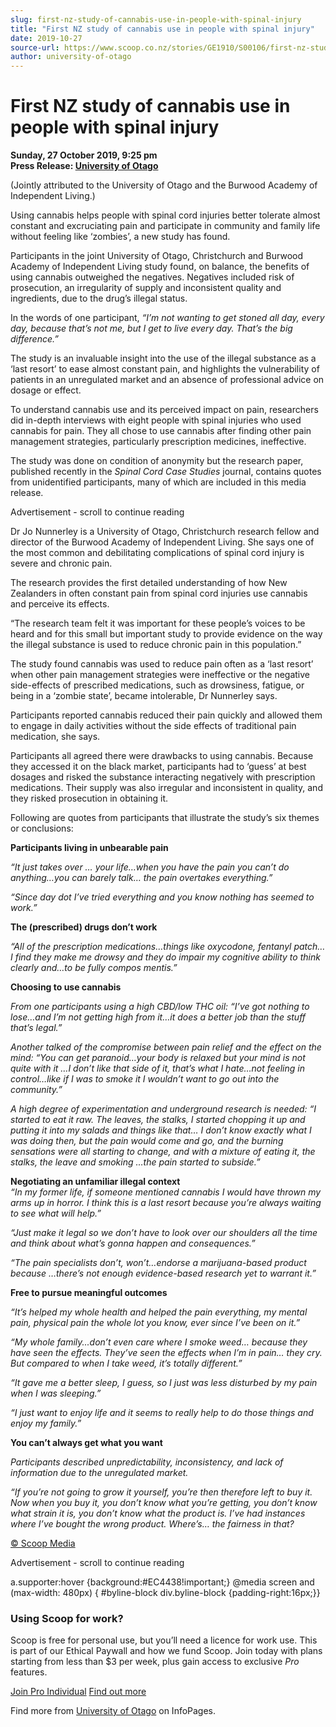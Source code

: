 ```yaml
---
slug: first-nz-study-of-cannabis-use-in-people-with-spinal-injury
title: "First NZ study of cannabis use in people with spinal injury"
date: 2019-10-27
source-url: https://www.scoop.co.nz/stories/GE1910/S00106/first-nz-study-of-cannabis-use-in-people-with-spinal-injury.htm
author: university-of-otago
---
```

First NZ study of cannabis use in people with spinal injury
===========================================================

**Sunday, 27 October 2019, 9:25 pm**  
**Press Release: [University of Otago](https://info.scoop.co.nz/University_of_Otago)**

(Jointly attributed to the University of Otago and the Burwood Academy of Independent Living.)

Using cannabis helps people with spinal cord injuries better tolerate almost constant and excruciating pain and participate in community and family life without feeling like ‘zombies’, a new study has found.

Participants in the joint University of Otago, Christchurch and Burwood Academy of Independent Living study found, on balance, the benefits of using cannabis outweighed the negatives. Negatives included risk of prosecution, an irregularity of supply and inconsistent quality and ingredients, due to the drug’s illegal status.

In the words of one participant, _“I’m not wanting to get stoned all day, every day, because that’s not me, but I get to live every day. That’s the big difference.”_

The study is an invaluable insight into the use of the illegal substance as a ‘last resort’ to ease almost constant pain, and highlights the vulnerability of patients in an unregulated market and an absence of professional advice on dosage or effect.

To understand cannabis use and its perceived impact on pain, researchers did in-depth interviews with eight people with spinal injuries who used cannabis for pain. They all chose to use cannabis after finding other pain management strategies, particularly prescription medicines, ineffective.

The study was done on condition of anonymity but the research paper, published recently in the _Spinal Cord Case Studies_ journal, contains quotes from unidentified participants, many of which are included in this media release.

Advertisement - scroll to continue reading





Dr Jo Nunnerley is a University of Otago, Christchurch research fellow and director of the Burwood Academy of Independent Living. She says one of the most common and debilitating complications of spinal cord injury is severe and chronic pain.

The research provides the first detailed understanding of how New Zealanders in often constant pain from spinal cord injuries use cannabis and perceive its effects.

“The research team felt it was important for these people’s voices to be heard and for this small but important study to provide evidence on the way the illegal substance is used to reduce chronic pain in this population.”

The study found cannabis was used to reduce pain often as a ‘last resort’ when other pain management strategies were ineffective or the negative side-effects of prescribed medications, such as drowsiness, fatigue, or being in a ‘zombie state’, became intolerable, Dr Nunnerley says.

Participants reported cannabis reduced their pain quickly and allowed them to engage in daily activities without the side effects of traditional pain medication, she says.

Participants all agreed there were drawbacks to using cannabis. Because they accessed it on the black market, participants had to ‘guess’ at best dosages and risked the substance interacting negatively with prescription medications. Their supply was also irregular and inconsistent in quality, and they risked prosecution in obtaining it.

Following are quotes from participants that illustrate the study’s six themes or conclusions:

**Participants living in unbearable pain**

_“It just takes over … your life…when you have the pain you can’t do anything…you can barely talk… the pain overtakes everything.”_

_“Since day dot I’ve tried everything and you know nothing has seemed to work.”_

**The (prescribed) drugs don’t work**

_“All of the prescription medications…things like oxycodone, fentanyl patch…I find they make me drowsy and they do impair my cognitive ability to think clearly and…to be fully compos mentis.”_

**Choosing to use cannabis**

_From one participants using a high CBD/low THC oil: “I’ve got nothing to lose…and I’m not getting high from it…it does a better job than the stuff that’s legal.”_

_Another talked of the compromise between pain relief and the effect on the mind: “You can get paranoid…your body is relaxed but your mind is not quite with it …I don’t like that side of it, that’s what I hate…not feeling in control…like if I was to smoke it I wouldn’t want to go out into the community.”_

_A high degree of experimentation and underground research is needed: “I started to eat it raw. The leaves, the stalks, I started chopping it up and putting it into my salads and things like that… I don’t know exactly what I was doing then, but the pain would come and go, and the burning sensations were all starting to change, and with a mixture of eating it, the stalks, the leave and smoking …the pain started to subside.”_

**Negotiating an unfamiliar illegal context**  
_“In my former life, if someone mentioned cannabis I would have thrown my arms up in horror. I think this is a last resort because you’re always waiting to see what will help.”_

_“Just make it legal so we don’t have to look over our shoulders all the time and think about what’s gonna happen and consequences.”_

_“The pain specialists don’t, won’t…endorse a marijuana-based product because …there’s not enough evidence-based research yet to warrant it.”_

**Free to pursue meaningful outcomes**

_“It’s helped my whole health and helped the pain everything, my mental pain, physical pain the whole lot you know, ever since I’ve been on it.”_

_“My whole family...don’t even care where I smoke weed… because they have seen the effects. They’ve seen the effects when I’m in pain… they cry. But compared to when I take weed, it’s totally different.”_

_“It gave me a better sleep, I guess, so I just was less disturbed by my pain when I was sleeping.”_

_“I just want to enjoy life and it seems to really help to do those things and enjoy my family.”_

**You can’t always get what you want**

_Participants described unpredictability, inconsistency, and lack of information due to the unregulated market._

_“If you’re not going to grow it yourself, you’re then therefore left to buy it. Now when you buy it, you don’t know what you’re getting, you don’t know what strain it is, you don’t know what the product is. I’ve had instances where I’ve bought the wrong product. Where’s… the fairness in that?_  

[© Scoop Media](http://www.scoop.co.nz/about/terms.html)  

Advertisement - scroll to continue reading



a.supporter:hover {background:#EC4438!important;} @media screen and (max-width: 480px) { #byline-block div.byline-block {padding-right:16px;}}

### Using Scoop for work?

Scoop is free for personal use, but you’ll need a licence for work use. This is part of our Ethical Paywall and how we fund Scoop. Join today with plans starting from less than $3 per week, plus gain access to exclusive _Pro_ features.  
  
[Join Pro Individual](https://pro.scoop.co.nz/Individual/?from=ProIn24) [Find out more](https://pro.scoop.co.nz/using-scoop-for-work/?from=ProIn24)

Find more from [University of Otago](https://info.scoop.co.nz/University_of_Otago) on InfoPages.